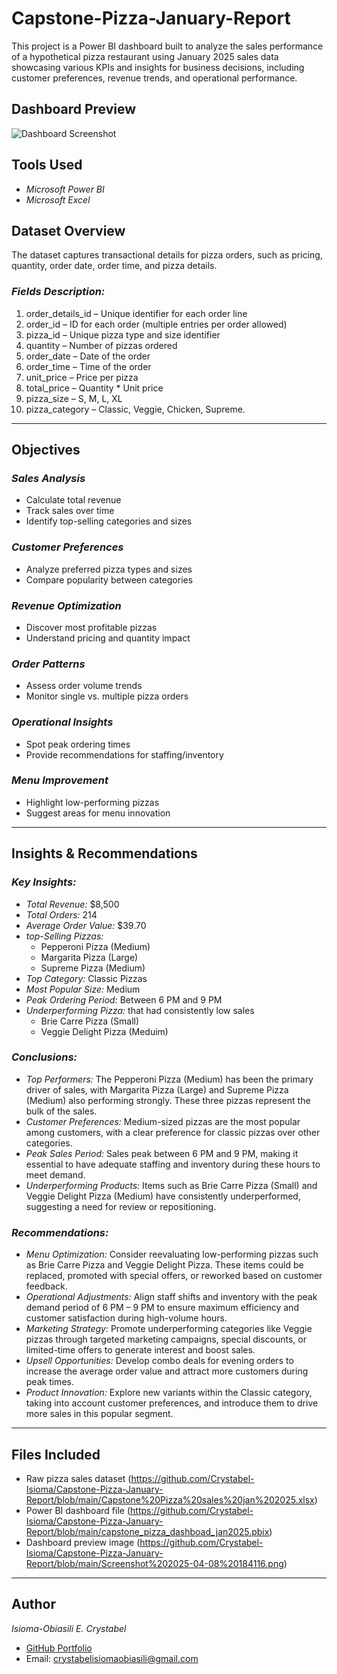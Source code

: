 # Capstone-Pizza-January-Report

This project is a Power BI dashboard built to analyze the sales performance of a hypothetical pizza restaurant using January 2025 sales data showcasing various KPIs and insights for business decisions, including customer preferences, revenue trends, and operational performance.

## Dashboard Preview
![Dashboard Screenshot]([Dashboard_Screenshot.png](https://github.com/Crystabel-Isioma/Capstone-Pizza-January-Report/blob/main/Screenshot%202025-04-08%20184116.png))

## Tools Used
- *Microsoft Power BI*
- *Microsoft Excel*

## Dataset Overview

The dataset captures transactional details for pizza orders, such as pricing, quantity, order date, order time, and pizza details.

### *Fields Description:*
1. order_details_id – Unique identifier for each order line  
2. order_id – ID for each order (multiple entries per order allowed)  
3. pizza_id – Unique pizza type and size identifier  
4. quantity – Number of pizzas ordered  
5. order_date – Date of the order  
6. order_time – Time of the order  
7. unit_price – Price per pizza  
8. total_price – Quantity * Unit price  
9. pizza_size – S, M, L, XL
10. pizza_category – Classic, Veggie, Chicken, Supreme.

---

## Objectives

### *Sales Analysis*
- Calculate total revenue  
- Track sales over time  
- Identify top-selling categories and sizes  

### *Customer Preferences*
- Analyze preferred pizza types and sizes  
- Compare popularity between categories  

### *Revenue Optimization*
- Discover most profitable pizzas  
- Understand pricing and quantity impact  

### *Order Patterns*
- Assess order volume trends  
- Monitor single vs. multiple pizza orders  

### *Operational Insights*
- Spot peak ordering times  
- Provide recommendations for staffing/inventory  

### *Menu Improvement*
- Highlight low-performing pizzas  
- Suggest areas for menu innovation

---

## Insights & Recommendations

### *Key Insights:*
- *Total Revenue:* $8,500  
- *Total Orders:* 214  
- *Average Order Value:* $39.70  
- *top-Selling Pizzas:*
   - Pepperoni Pizza (Medium)
   - Margarita Pizza (Large)
   - Supreme Pizza (Medium) 
- *Top Category:* Classic Pizzas  
- *Most Popular Size:* Medium  
- *Peak Ordering Period:* Between 6 PM and 9 PM  
- *Underperforming Pizza:* that had consistently low sales
   -  Brie Carre Pizza (Small)
   -  Veggie Delight Pizza (Meduim)
 
### *Conclusions:*
- *Top Performers:* The Pepperoni Pizza (Medium) has been the primary driver of sales, with Margarita Pizza (Large) and Supreme Pizza (Medium) also performing strongly. These three pizzas represent the bulk of the sales.
- *Customer Preferences:* Medium-sized pizzas are the most popular among customers, with a clear preference for classic pizzas over other categories.
- *Peak Sales Period:* Sales peak between 6 PM and 9 PM, making it essential to have adequate staffing and inventory during these hours to meet demand.
- *Underperforming Products:* Items such as Brie Carre Pizza (Small) and Veggie Delight Pizza (Medium) have consistently underperformed, suggesting a need for review or repositioning.

### *Recommendations:*
- *Menu Optimization:* Consider reevaluating low-performing pizzas such as Brie Carre Pizza and Veggie Delight Pizza. These items could be replaced, promoted with special offers, or reworked based on customer feedback.
- *Operational Adjustments:* Align staff shifts and inventory with the peak demand period of 6 PM – 9 PM to ensure maximum efficiency and customer satisfaction during high-volume hours.
- *Marketing Strategy:* Promote underperforming categories like Veggie pizzas through targeted marketing campaigns, special discounts, or limited-time offers to generate interest and boost sales.
- *Upsell Opportunities:* Develop combo deals for evening orders to increase the average order value and attract more customers during peak times.
- *Product Innovation:* Explore new variants within the Classic category, taking into account customer preferences, and introduce them to drive more sales in this popular segment.
---

## Files Included
- Raw pizza sales dataset (https://github.com/Crystabel-Isioma/Capstone-Pizza-January-Report/blob/main/Capstone%20Pizza%20sales%20jan%202025.xlsx)  
- Power BI dashboard file (https://github.com/Crystabel-Isioma/Capstone-Pizza-January-Report/blob/main/capstone_pizza_dashboad_jan2025.pbix) 
- Dashboard preview image (https://github.com/Crystabel-Isioma/Capstone-Pizza-January-Report/blob/main/Screenshot%202025-04-08%20184116.png)

---

## Author
*Isioma-Obiasili E. Crystabel*  
- [GitHub Portfolio](https://github.com/crystabel-isioma)  
- Email: crystabelisiomaobiasili@gmail.com  
  
